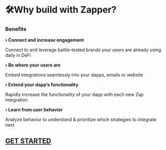 # 🛠️Why build with Zapper?

### Benefits

**› Connect and increase engagement**

Connect to and leverage battle-tested brands your users are already using daily in DeFi 

**› Be where your users are**

Embed integrations seamlessly into your dapps, emails or website

**› Extend your dapp’s functionality**

Rapidly increase the functionality of your dapp with each new Zap integration

**› Learn from user behavior**

Analyze behavior to understand & prioritize which strategies to integrate next

## [GET STARTED](https://discord.gg/PfaUkcP)

